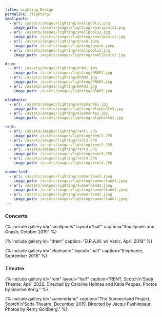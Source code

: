 ```yaml
---
title: Lighting Design
permalink: /lighting/
smallpools:
  - url: /assets/images/lighting/smallpools1.png
    image_path: /assets/images/lighting/smallpools1.png
  - url: /assets/images/lighting/smallpools2.jpg
    image_path: /assets/images/lighting/smallpools2.jpg
  - url: /assets/images/lighting/gnash.jpeg
    image_path: /assets/images/lighting/gnash.jpeg
  - url: /assets/images/lighting/smallpools2.jpg
    image_path: /assets/images/lighting/smallpools3.jpg

dram:
  - url: /assets/images/lighting/DRAM1.jpg
    image_path: /assets/images/lighting/DRAM1.jpg
  - url: /assets/images/lighting/DRAM2.jpg
    image_path: /assets/images/lighting/DRAM2.jpg
  - url: /assets/images/lighting/DRAM3.jpg
    image_path: /assets/images/lighting/DRAM3.jpg

elephante:
  - url: /assets/images/lighting/elephante1.jpg
    image_path: /assets/images/lighting/elephante1.jpg
  - url: /assets/images/lighting/elephante2.jpg
    image_path: /assets/images/lighting/elephante2.jpg

rent:
  - url: /assets/images/lighting/rent1.JPG
    image_path: /assets/images/lighting/rent1.JPG
  - url: /assets/images/lighting/rent2.JPG
    image_path: /assets/images/lighting/rent2.JPG
  - url: /assets/images/lighting/rent3.JPG
    image_path: /assets/images/lighting/rent3.JPG
  - url: /assets/images/lighting/rent4.JPG
    image_path: /assets/images/lighting/rent4.JPG

summerland:
  - url: /assets/images/lighting/summerland1.jpeg
    image_path: /assets/images/lighting/summerland1.jpeg
  - url: /assets/images/lighting/summerland2.jpeg
    image_path: /assets/images/lighting/summerland2.jpeg
  - url: /assets/images/lighting/summerland3.jpeg
    image_path: /assets/images/lighting/summerland3.jpeg
---
```


### Concerts

{% include gallery id="smallpools" layout="half" caption="Smallpools and Gnash, October 2019" %}

{% include gallery id="dram" caption="D.R.A.M. w/ Vanic, April 2019" %}

{% include gallery id="elephante" layout="half" caption="Elephante, September 2018" %}

### Theatre

{% include gallery id="rent" layout="half" caption="RENT, Scotch'n'Soda Theatre, April 2022. Directed by Caroline Holmes and Katia Peppas. Photos by Soomin Kong." %}

{% include gallery id="summerland" caption="The Summerland Project, Scotch'n'Soda Theatre, December 2019. Directed by Jacqui Fashimpaur. Photos by Remy Goldberg." %}